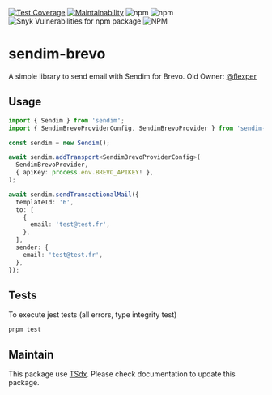 [![Test Coverage](https://api.codeclimate.com/v1/badges/1cba2b8c3c1a4b96782c/test_coverage)](https://codeclimate.com/github/qlaffont/sendim-brevo/test_coverage) [![Maintainability](https://api.codeclimate.com/v1/badges/1cba2b8c3c1a4b96782c/maintainability)](https://codeclimate.com/github/qlaffont/sendim-brevo/maintainability) ![npm](https://img.shields.io/npm/v/sendim-brevo) ![npm](https://img.shields.io/npm/dm/sendim-brevo) ![Snyk Vulnerabilities for npm package](https://img.shields.io/snyk/vulnerabilities/npm/sendim-brevo) ![NPM](https://img.shields.io/npm/l/sendim-brevo)

# sendim-brevo

A simple library to send email with Sendim for Brevo. Old Owner: [@flexper](https://github.com/flexper)

## Usage

```typescript
import { Sendim } from 'sendim';
import { SendimBrevoProviderConfig, SendimBrevoProvider } from 'sendim-brevo';

const sendim = new Sendim();

await sendim.addTransport<SendimBrevoProviderConfig>(
  SendimBrevoProvider,
  { apiKey: process.env.BREVO_APIKEY! },
);

await sendim.sendTransactionalMail({
  templateId: '6',
  to: [
    {
      email: 'test@test.fr',
    },
  ],
  sender: {
    email: 'test@test.fr',
  },
});
```

## Tests

To execute jest tests (all errors, type integrity test)

```
pnpm test
```

## Maintain

This package use [TSdx](https://github.com/jaredpalmer/tsdx). Please check documentation to update this package.
